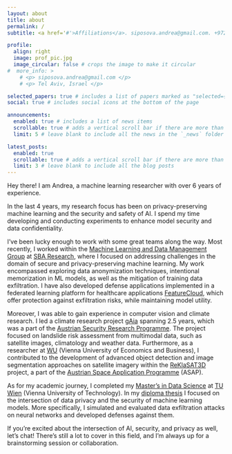 ```yaml
---
layout: about
title: about
permalink: /
subtitle: <a href='#'>Affiliations</a>. siposova.andrea@gmail.com. +972 52 968 2068. Tel Aviv, Israel.

profile:
  align: right
  image: prof_pic.jpg
  image_circular: false # crops the image to make it circular
#  more_info: >
    # <p> siposova.andrea@gmail.com </p>
    # <p> Tel Aviv, Israel </p>

selected_papers: true # includes a list of papers marked as "selected={true}"
social: true # includes social icons at the bottom of the page

announcements:
  enabled: true # includes a list of news items
  scrollable: true # adds a vertical scroll bar if there are more than 3 news items
  limit: 5 # leave blank to include all the news in the `_news` folder

latest_posts:
  enabled: true
  scrollable: true # adds a vertical scroll bar if there are more than 3 new posts items
  limit: 3 # leave blank to include all the blog posts
---
```


Hey there! I am Andrea, a machine learning researcher with over 6 years of experience.

In the last 4 years, my research focus has been on privacy-preserving machine learning and the security and safety of AI.
I spend my time developing and conducting experiments to enhance model security and data confidentiality.

I’ve been lucky enough to work with some great teams along the way.
Most recently, I worked within the [Machine Learning and Data Management Group](https://www.sba-research.org/research/research-groups/mldm/) at [SBA Research](https://www.sba-research.org/), where I focused on addressing challenges in the domain of secure and privacy-preserving machine learning. My work encompassed exploring data anonymization techniques, intentional memorization in ML models, as well as the mitigation of training data exfiltration.
I have also developed defense applications implemented in a federated learning platform for healthcare applications [FeatureCloud](https://www.featurecloud.eu), which offer protection against exfiltration risks, while maintaining model utility.

Moreover, I was able to gain experience in computer vision and climate research. I led a climate research project [gAia](https://www.sba-research.org/research/projects/gaia/)
spanning 2.5 years, which was a part of the [Austrian Security Research Programme](https://www.kiras.at/en/home/). The project focused on landslide risk assessment from multimodal data, such as satellite images, climatology and weather data.
Furthermore, as a researcher at [WU](https://www.wu.ac.at/en/) (Vienna University of Economics and Business), I contributed to the development of advanced object detection and image segmentation approaches on satellite imagery within the [ReKlaSAT3D](https://austria-in-space.at/en/projects/2016/reklasat-3d.php) project, a part of the [Austrian Space Application Programme](https://www.ffg.at/content/austrian-space-applications-programme) (ASAP).

As for my academic journey, I completed my [Master’s in Data Science](https://informatics.tuwien.ac.at/master/data-science/) at [TU Wien](https://www.tuwien.at/en/) (Vienna University of Technology).
In my [diploma thesis](https://doi.org/10.34726/hss.2023.92803) I focused on the intersection of data privacy and the security of machine learning models. More specifically, I simulated and evaluated data exfiltration attacks on neural networks and developed defenses against them.

If you’re excited about the intersection of AI, security, and privacy as well, let’s chat! There’s still a lot to cover in this field, and I’m always up for a brainstorming session or collaboration.